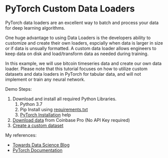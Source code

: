 # PyTorch Custom Data Loaders

PyTorch data loaders are an excellent way to batch and process your data for deep learning algorithms. 

One huge advantage to using Data Loaders is the developers ability to customize and create their own loaders, espcially when data is larger in size or if data is unsually formatted. A custom data loader allows engineers to keep data on disk and load/transform data as needed during training. 

In this example, we will use bitcoin timeseries data and create our own data loader. Please note that this tutorial focuses on how to utilize custom datasets and data loaders in PyTorch for tabular data, and will not implement or train any neural network.  


Demo Steps:
1. Download and install all required Python Libraries. 
    1. Python 3.7
    1. Pip Install using [requirements.txt](requirements.txt)
    1. [PyTorch Installation](https://pytorch.org/) help
1. [Download data](download_data.py) from Coinbase Pro (No API Key required)
1. [Create a custom dataset](btc_custom_dataset.py)


My references:
- [Towards Data Science Blog](https://towardsdatascience.com/building-efficient-custom-datasets-in-pytorch-2563b946fd9f)
- [PyTorch Documentation](https://pytorch.org/tutorials/beginner/data_loading_tutorial.html) 


